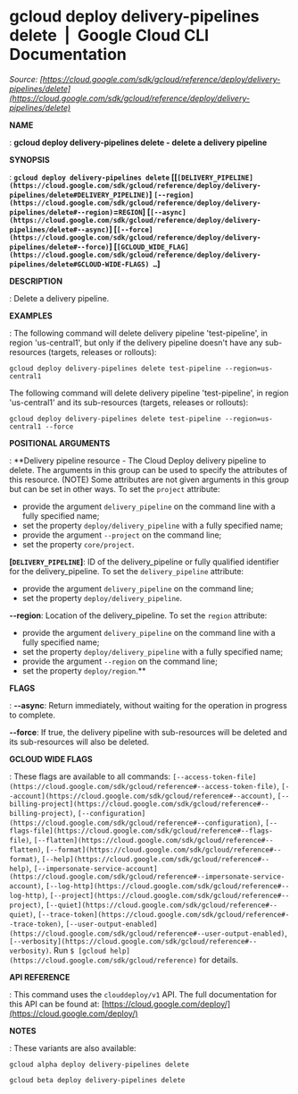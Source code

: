 # gcloud deploy delivery-pipelines delete  |  Google Cloud CLI Documentation

*Source: [https://cloud.google.com/sdk/gcloud/reference/deploy/delivery-pipelines/delete](https://cloud.google.com/sdk/gcloud/reference/deploy/delivery-pipelines/delete)*

**NAME**

: **gcloud deploy delivery-pipelines delete - delete a delivery pipeline**

**SYNOPSIS**

: **`gcloud deploy delivery-pipelines delete` [[`[DELIVERY_PIPELINE](https://cloud.google.com/sdk/gcloud/reference/deploy/delivery-pipelines/delete#DELIVERY_PIPELINE)`] `[--region](https://cloud.google.com/sdk/gcloud/reference/deploy/delivery-pipelines/delete#--region)`=`REGION`] [`[--async](https://cloud.google.com/sdk/gcloud/reference/deploy/delivery-pipelines/delete#--async)`] [`[--force](https://cloud.google.com/sdk/gcloud/reference/deploy/delivery-pipelines/delete#--force)`] [`[GCLOUD_WIDE_FLAG](https://cloud.google.com/sdk/gcloud/reference/deploy/delivery-pipelines/delete#GCLOUD-WIDE-FLAGS) …`]**

**DESCRIPTION**

: Delete a delivery pipeline.

**EXAMPLES**

: The following command will delete delivery pipeline 'test-pipeline', in region
'us-central1', but only if the delivery pipeline doesn't have any sub-resources
(targets, releases or rollouts):

```
gcloud deploy delivery-pipelines delete test-pipeline --region=us-central1
```

The following command will delete delivery pipeline 'test-pipeline', in region
'us-central1' and its sub-resources (targets, releases or rollouts):

```
gcloud deploy delivery-pipelines delete test-pipeline --region=us-central1 --force
```

**POSITIONAL ARGUMENTS**

: **Delivery pipeline resource - The Cloud Deploy delivery pipeline to delete. The
arguments in this group can be used to specify the attributes of this resource.
(NOTE) Some attributes are not given arguments in this group but can be set in
other ways.
To set the `project` attribute:

- provide the argument `delivery_pipeline` on the command line with a
fully specified name;
- set the property `deploy/delivery_pipeline` with a fully specified
name;
- provide the argument `--project` on the command line;
- set the property `core/project`.

**[`DELIVERY_PIPELINE`]**:
ID of the delivery_pipeline or fully qualified identifier for the
delivery_pipeline.
To set the `delivery_pipeline` attribute:

- provide the argument `delivery_pipeline` on the command line;
- set the property `deploy/delivery_pipeline`.

**--region**:
Location of the delivery_pipeline.
To set the `region` attribute:

- provide the argument `delivery_pipeline` on the command line with a
fully specified name;
- set the property `deploy/delivery_pipeline` with a fully specified
name;
- provide the argument `--region` on the command line;
- set the property `deploy/region`.**

**FLAGS**

: **--async**:
Return immediately, without waiting for the operation in progress to complete.

**--force**:
If true, the delivery pipeline with sub-resources will be deleted and its
sub-resources will also be deleted.

**GCLOUD WIDE FLAGS**

: These flags are available to all commands: `[--access-token-file](https://cloud.google.com/sdk/gcloud/reference#--access-token-file)`,
`[--account](https://cloud.google.com/sdk/gcloud/reference#--account)`, `[--billing-project](https://cloud.google.com/sdk/gcloud/reference#--billing-project)`,
`[--configuration](https://cloud.google.com/sdk/gcloud/reference#--configuration)`,
`[--flags-file](https://cloud.google.com/sdk/gcloud/reference#--flags-file)`,
`[--flatten](https://cloud.google.com/sdk/gcloud/reference#--flatten)`, `[--format](https://cloud.google.com/sdk/gcloud/reference#--format)`, `[--help](https://cloud.google.com/sdk/gcloud/reference#--help)`, `[--impersonate-service-account](https://cloud.google.com/sdk/gcloud/reference#--impersonate-service-account)`,
`[--log-http](https://cloud.google.com/sdk/gcloud/reference#--log-http)`,
`[--project](https://cloud.google.com/sdk/gcloud/reference#--project)`, `[--quiet](https://cloud.google.com/sdk/gcloud/reference#--quiet)`, `[--trace-token](https://cloud.google.com/sdk/gcloud/reference#--trace-token)`, `[--user-output-enabled](https://cloud.google.com/sdk/gcloud/reference#--user-output-enabled)`,
`[--verbosity](https://cloud.google.com/sdk/gcloud/reference#--verbosity)`.
Run `$ [gcloud help](https://cloud.google.com/sdk/gcloud/reference)` for details.

**API REFERENCE**

: This command uses the `clouddeploy/v1` API. The full documentation
for this API can be found at: [https://cloud.google.com/deploy/](https://cloud.google.com/deploy/)

**NOTES**

: These variants are also available:

```
gcloud alpha deploy delivery-pipelines delete
```

```
gcloud beta deploy delivery-pipelines delete
```